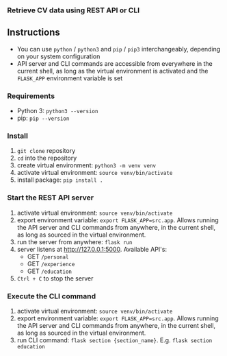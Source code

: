 ### Retrieve CV data using REST API or CLI

## Instructions
- You can use `python` / `python3` and `pip` / `pip3` interchangeably, depending on your system configuration
- API server and CLI commands are accessible from everywhere in the current shell, as long as the virtual environment is activated and the `FLASK_APP` environment variable is set

### Requirements
- Python 3: `python3 --version` 
- pip: `pip --version`

### Install
1. `git clone` repository
2. `cd` into the repository
3. create virtual environment: `python3 -m venv venv`
4. activate virtual environment: `source venv/bin/activate`
5. install package: `pip install .`

### Start the REST API server
1. activate virtual environment: `source venv/bin/activate`
2. export environment variable: `export FLASK_APP=src.app`. Allows running the API server and CLI commands from anywhere, in the current shell, as long as sourced in the virtual environment.
3. run the server from anywhere: `flask run`
4. server listens at http://127.0.0.1:5000. Available API's:
    - GET `/personal`
    - GET `/experience`
    - GET `/education`
5. `Ctrl + C` to stop the server

### Execute the CLI command
1. activate virtual environment: `source venv/bin/activate`
2. export environment variable: `export FLASK_APP=src.app`. Allows running the API server and CLI commands from anywhere, in the current shell, as long as sourced in the virtual environment.
3. run CLI command: `flask section {section_name}`. E.g. `flask section education`
